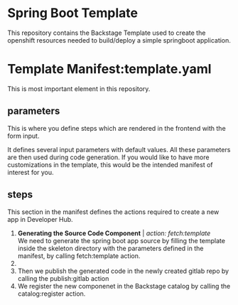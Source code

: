 # Spring Boot Template
This repository contains the Backstage Template used to create the openshift resources needed to build/deploy a simple springboot application.

# Template Manifest:template.yaml

This is most important element in this repository. 

## parameters

This is where you define steps which are rendered in the frontend with the form input.

It defines several input parameters with default values.
All these parameters are then used during code generation. If you would like to have more customizations in the template, this would be the intended manifest of interest for you.


## steps
This section in the manifest defines the actions required to create a new app in Developer Hub.
1. **Generating the Source Code Component** | _action: fetch:template_  
We need to generate the spring boot app source by filling the template inside the skeleton directory with the parameters defined in the manifest, by calling fetch:template action.
2. 
3. Then we publish the generated code in the newly created gitlab repo by calling the publish:gitlab action
4. We register the new componenet in the Backstage catalog by calling the catalog:register action.
